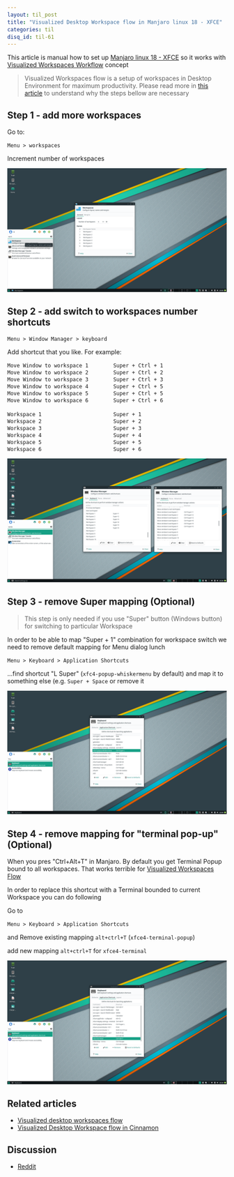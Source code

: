 ```yaml
---
layout: til_post
title: "Visualized Desktop Workspace flow in Manjaro linux 18 - XFCE"
categories: til
disq_id: til-61
---
```



This article is manual how to set up [Manjaro linux 18 - XFCE](https://manjaro.org/download/xfce/) so it works with   [Visualized Workspaces Workflow](https://blog.eq8.eu/article/visualized-desktop-workspaces-flow.html) concept

> Visualized Workspaces flow is a setup of workspaces in Desktop Environment for maximum productivity.  Please read more in [this article](https://blog.eq8.eu/article/visualized-desktop-workspaces-flow.html) to understand why the steps bellow are necessary

## Step 1 - add more workspaces

 Go to:

```
Menu > workspaces 
```

Increment number of workspaces

![](https://raw.githubusercontent.com/equivalent/equivalent.github.io/master/assets/2019/manjaro-step1-add-workspaces.png)

## Step 2  - add  switch to workspaces number shortcuts

```
Menu > Window Manager > keyboard
```

Add shortcut that you like. For example:

```
Move Window to workspace 1        Super + Ctrl + 1
Move Window to workspace 2        Super + Ctrl + 2
Move Window to workspace 3        Super + Ctrl + 3
Move Window to workspace 4        Super + Ctrl + 5
Move Window to workspace 5        Super + Ctrl + 5
Move Window to workspace 6        Super + Ctrl + 6

Workspace 1                       Super + 1
Workspace 2                       Super + 2
Workspace 3                       Super + 3
Workspace 4                       Super + 4
Workspace 5                       Super + 5
Workspace 6                       Super + 6

```

![](https://raw.githubusercontent.com/equivalent/equivalent.github.io/master/assets/2019/manjaro-step-2-add-window-shortcut--witch-workspace.png)

## Step 3 - remove Super mapping (Optional)

> This step is only needed  if you use "Super" button (Windows button) for switching to particular Workspace

In order to be able to map "Super + 1" combination for workspace switch  we need to remove default mapping for Menu dialog lunch


```
Menu > Keyboard > Application Shortcuts
```

...find shortcut "L Super" (`xfc4-popup-whiskermenu` by default) and map it to something else (e.g. `Super + Space` or remove it

![](https://raw.githubusercontent.com/equivalent/equivalent.github.io/master/assets/2019/manjaro-step3-remove-super-shortcut.png)


## Step 4 - remove mapping for "terminal pop-up" (Optional)

When you pres "Ctrl+Alt+T" in Manjaro. By default you get  Terminal Popup bound to all workspaces.
That works terrible for [Visualized Workspaces Flow](https://blog.eq8.eu/article/visualized-desktop-workspaces-flow.html)

In order to replace this shortcut with a Terminal bounded to current
Workspace you can do following


Go to 

```
Menu > Keyboard > Application Shortcuts
```

and Remove existing mapping `alt+ctrl+T` (`xfce4-terminal-popup`)

add new mapping `alt+ctrl+T`  for `xfce4-terminal`

![](https://raw.githubusercontent.com/equivalent/equivalent.github.io/master/assets/2019/manjaro-step-4-replace-terminal-popup-shortcut.png)

## Related articles

* [Visualized desktop workspaces flow](https://blog.eq8.eu/article/visualized-desktop-workspaces-flow.html)
* [Visualized Desktop Workspace flow in Cinnamon](https://blog.eq8.eu/til/cinnamon-workspaces.html)

## Discussion

* [Reddit](https://www.reddit.com/r/ManjaroLinux/comments/bob33z/visualized_desktop_workspace_flow_in_manjaro/)
